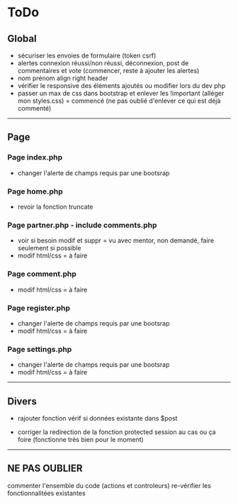# ToDo

## Global

  - sécuriser les envoies de formulaire (token csrf)
  - alertes connexion réussi/non réussi, déconnexion, post de commentaires et vote (commencer, reste à ajouter les alertes)
  - nom prénom align right header
  - vérifier le responsive des éléments ajoutés ou modifier lors du dev php
  - passer un max de css dans bootstrap et enlever les !important (alléger mon styles.css) = commencé (ne pas oublié d'enlever ce qui est déjà commenté)

***

## Page

### Page index.php
  - changer l'alerte de champs requis par une bootsrap

### Page home.php
  - revoir la fonction truncate

### Page partner.php - include comments.php
  - voir si besoin modif et suppr = vu avec mentor, non demandé, faire seulement si possible
  - modif html/css = à faire

### Page comment.php
  - modif html/css = à faire

### Page register.php
  - changer l'alerte de champs requis par une bootsrap
  - modif html/css = à faire

### Page settings.php
  - changer l'alerte de champs requis par une bootsrap
  - modif html/css = à faire

 ***

## Divers

  - rajouter fonction vérif si données existante dans $post

  - corriger la redirection de la fonction protected session au cas ou ça foire (fonctionne très bien pour le moment)
  

***

## NE PAS OUBLIER

  commenter l'ensemble du code (actions et controleurs)
  re-vérifier les fonctionnalitées existantes

